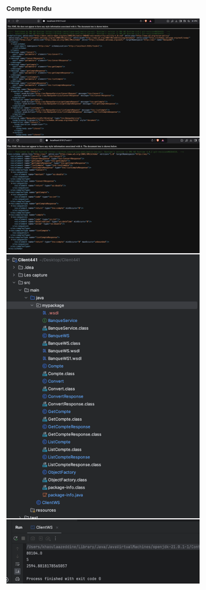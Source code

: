 <h3>Compte Rendu</h3>
<img src="captures/capture1.png">
<img src="captures/capture2.png">
<img src="captures/capture3.png">
<img src="captures/capture4.png">
